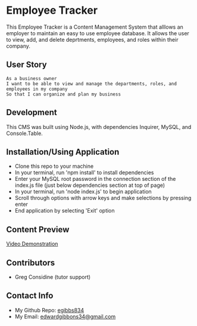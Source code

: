 # Employee Tracker

This Employee Tracker is a Content Management System that alllows an employer to maintain an easy to use employee database. It allows the user to view, add, and delete deprtments, employees, and roles within their company. 

## User Story
```
As a business owner
I want to be able to view and manage the departments, roles, and employees in my company
So that I can organize and plan my business
```

## Development
This CMS was built using Node.js, with dependencies Inquirer, MySQL, and Console.Table.

## Installation/Using Application
* Clone this repo to your machine
* In your terminal, run 'npm install' to install dependencies
* Enter your MySQL root password in the connection section of the index.js file (just below dependencies section at top of page)
* In your terminal, run 'node index.js' to begin application
* Scroll through options with arrow keys and make selections by pressing enter
* End application by selecting 'Exit' option

## Content Preview
[Video Demonstration](https://drive.google.com/file/d/1N7YgQP4mZUsyXWJKc1mLag_KGLbA9rds/view)

## Contributors
* Greg Considine (tutor support)

## Contact Info
* My Github Repo: [egibbs834](https://github.com/egibbs834?tab=repositories)
* My Email: edwardgibbons34@gmail.com
